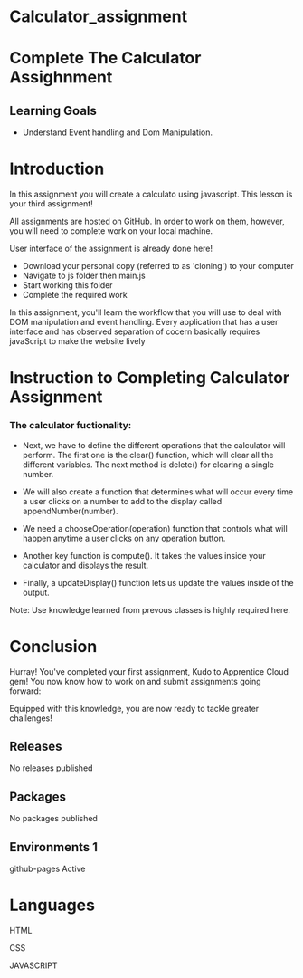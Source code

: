 # Calculator_assignment
# Complete The Calculator Assighnment
## Learning Goals
* Understand Event handling and Dom Manipulation.
# Introduction
In this assignment you will create a calculato using javascript. This lesson is your third assignment!

All assignments are hosted on GitHub. In order to work on them, however, you will need to complete work on your local machine.

User interface of the assignment is already done here!

* Download your personal copy (referred to as 'cloning') to your computer
* Navigate to js folder then main.js
* Start working this folder
* Complete the required work

In this assignment, you'll learn the workflow that you will use to deal with DOM manipulation and event handling. Every application that has a user interface and has observed separation of cocern basically requires javaScript to make the website lively

# Instruction to Completing Calculator Assignment
### The calculator fuctionality:

* Next, we have to define the different operations that the calculator will perform. The first one is the clear() function, which will clear all the different variables. The next method is delete() for clearing a single number.

* We will also create a function that determines what will occur every time a user clicks on a number to add to the display called appendNumber(number).

* We need a chooseOperation(operation) function that controls what will happen anytime a user clicks on any operation button.

* Another key function is compute(). It takes the values inside your calculator and displays the result.

* Finally, a updateDisplay() function lets us update the values inside of the output.

Note: Use knowledge learned from prevous classes is highly required here.

# Conclusion
Hurray! You've completed your first assignment, Kudo to Apprentice Cloud gem! You now know how to work on and submit assignments going forward:

Equipped with this knowledge, you are now ready to tackle greater challenges!


## Releases
No releases published
## Packages
No packages published
## Environments 1
 github-pages Active
# Languages
HTML

CSS

JAVASCRIPT
